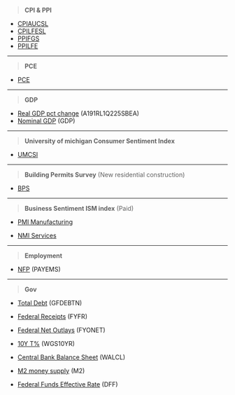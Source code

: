 > **CPI & PPI**
- [CPIAUCSL](https://fred.stlouisfed.org/series/CPIAUCSL)
- [CPILFESL](https://fred.stlouisfed.org/series/CPILFESL)
- [PPIFGS](https://fred.stlouisfed.org/series/PPIFGS)
- [PPILFE](https://fred.stlouisfed.org/series/PPILFE)

---

> **PCE**
- [PCE](https://fred.stlouisfed.org/series/PCE)

---

> **GDP**
- [Real GDP pct change](https://fred.stlouisfed.org/series/A191RL1Q225SBEA) (A191RL1Q225SBEA)
- [Nominal GDP](https://fred.stlouisfed.org/series/GDP) (GDP)

---

> **University of michigan Consumer Sentiment Index**
- [UMCSI](https://data.sca.isr.umich.edu/data-archive/mine.php)

---

> **Building Permits Survey** (New residential construction)
- [BPS](https://www.census.gov/econ/currentdata/)

---

> **Business Sentiment ISM index** (Paid)

- [PMI Manufacturing](https://tradingeconomics.com/united-states/business-confidence)

- [NMI Services](https://tradingeconomics.com/united-states/non-manufacturing-pmi)

---

> **Employment**

- [NFP](https://fred.stlouisfed.org/series/PAYEMS) (PAYEMS)

---

> **Gov**

- [Total Debt](https://fred.stlouisfed.org/series/GFDEBTN) (GFDEBTN)

- [Federal Receipts](https://fred.stlouisfed.org/series/FYFR) (FYFR)

- [Federal Net Outlays](https://fred.stlouisfed.org/series/FYONET) (FYONET)

- [10Y T%](https://fred.stlouisfed.org/series/WGS10YR) (WGS10YR)

- [Central Bank Balance Sheet](https://fred.stlouisfed.org/series/WALCL) (WALCL)

- [M2 money supply](https://fred.stlouisfed.org/series/M2) (M2)

- [Federal Funds Effective Rate](https://fred.stlouisfed.org/series/DFF) (DFF)